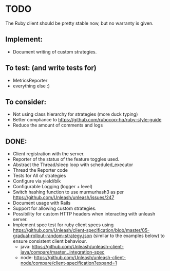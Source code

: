 TODO
====

The Ruby client should be pretty stable now, but no warranty is given.


Implement:
----------
 * Document writing of custom strategies.

To test: (and write tests for)
--------
 * MetricsReporter
 * everything else :)

To consider:
------------
 * Not using class hierarchy for strategies (more duck typing)
 * Better compliance to https://github.com/rubocop-hq/ruby-style-guide
 * Reduce the amount of comments and logs

DONE:
-----
 * Client registration with the server.
 * Reporter of the status of the feature toggles used.
 * Abstract the Thread/sleep loop with scheduled_executor
 * Thread the Reporter code
 * Tests for All of strategies
 * Configure via yield/blk
 * Configurable Logging (logger + level)
 * Switch hashing function to use murmurhash3 as per https://github.com/Unleash/unleash/issues/247
 * Document usage with Rails
 * Support for allowing custom strategies.
 * Possibility for custom HTTP headers when interacting with unleash server.
 * Implement spec test for ruby client specs using https://github.com/Unleash/client-specification/blob/master/05-gradual-rollout-random-strategy.json (similar to the examples below) to ensure consistent client behaviour.
   * java: https://github.com/Unleash/unleash-client-java/compare/master...integration-spec
   * node: https://github.com/Unleash/unleash-client-node/compare/client-specification?expand=1
